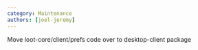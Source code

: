```yaml
---
category: Maintenance
authors: [joel-jeremy]
---
```


Move loot-core/client/prefs code over to desktop-client package
